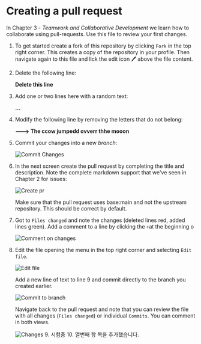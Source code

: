 # Creating a pull request

In Chapter 3 - _Teamwork and Collaborative Development_ we learn how to collaborate using pull-requests. Use this file to review your first changes.

1. To get started create a fork of this repository by clicking `Fork` in the top right corner. This creates a copy of the repository in your profile. Then navigate again to this file and lick the edit icon :pen: above the file content.

2. Delete the following line:

   __Delete this line__

3. Add one or two lines here with a random text:

   __...__

4. Modify the following line by removing the letters that do not belong:

   __---> The ccow jumpedd ovverr thhe mooon__

5. Commit your changes into a new _branch_:

   ![Commit Changes](img/commit.png)

6. In the next screen create the pull request by completing the title and description. Note the complete markdown support that we've seen in Chapter 2 for issues:

   ![Create pr](img/create-pr.png)

   Make sure that the pull request uses base:main and not the upstream repository. This should be correct by default.

7. Got to `Files changed` and note the changes (deleted lines red, added lines green). Add a comment to a line by clicking the `+`at the beginning o 

   ![Comment on changes](img/comment.png)

8. Edit the file opening the menu in the top right corner and selecting `Edit file`.

   ![Edit file](img/edit-file.png)

   Add a new line of text to line 9 and commit directly to the branch you created earlier.

   ![Commit to branch](img/commit-to-branch.png)

   Navigate back to the pull request and note that you can review the file with all changes (`Files changed`) or individual `Commits`. You can comment in both views.

   ![Changes](img/changes.png)
   9.  시험중
   10.  열번째 항 목을 추가했습니다.
